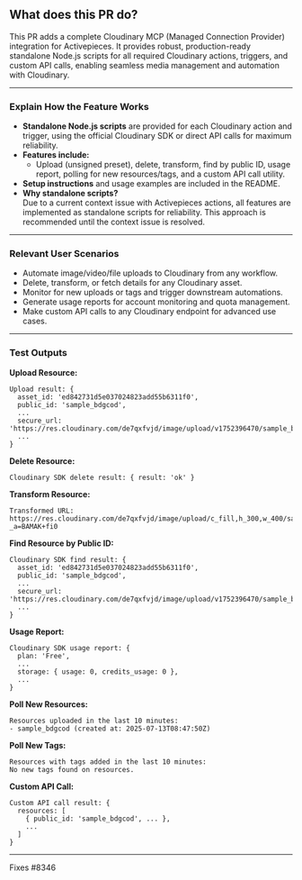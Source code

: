 ## What does this PR do?

This PR adds a complete Cloudinary MCP (Managed Connection Provider) integration for Activepieces. It provides robust, production-ready standalone Node.js scripts for all required Cloudinary actions, triggers, and custom API calls, enabling seamless media management and automation with Cloudinary.

---

### Explain How the Feature Works

- **Standalone Node.js scripts** are provided for each Cloudinary action and trigger, using the official Cloudinary SDK or direct API calls for maximum reliability.
- **Features include:**  
  - Upload (unsigned preset), delete, transform, find by public ID, usage report, polling for new resources/tags, and a custom API call utility.
- **Setup instructions** and usage examples are included in the README.
- **Why standalone scripts?**  
  Due to a current context issue with Activepieces actions, all features are implemented as standalone scripts for reliability. This approach is recommended until the context issue is resolved.

<!-- [Insert the video link here if you have a demo] -->

---

### Relevant User Scenarios

- Automate image/video/file uploads to Cloudinary from any workflow.
- Delete, transform, or fetch details for any Cloudinary asset.
- Monitor for new uploads or tags and trigger downstream automations.
- Generate usage reports for account monitoring and quota management.
- Make custom API calls to any Cloudinary endpoint for advanced use cases.

<!-- [Insert Pylon tickets or community posts here if possible] -->

---

### Test Outputs

**Upload Resource:**
```
Upload result: {
  asset_id: 'ed842731d5e037024823add55b6311f0',
  public_id: 'sample_bdgcod',
  ...
  secure_url: 'https://res.cloudinary.com/de7qxfvjd/image/upload/v1752396470/sample_bdgcod.png',
  ...
}
```

**Delete Resource:**
```
Cloudinary SDK delete result: { result: 'ok' }
```

**Transform Resource:**
```
Transformed URL: https://res.cloudinary.com/de7qxfvjd/image/upload/c_fill,h_300,w_400/sample_bdgcod?_a=BAMAK+fi0
```

**Find Resource by Public ID:**
```
Cloudinary SDK find result: {
  asset_id: 'ed842731d5e037024823add55b6311f0',
  public_id: 'sample_bdgcod',
  ...
  secure_url: 'https://res.cloudinary.com/de7qxfvjd/image/upload/v1752396470/sample_bdgcod.png',
  ...
}
```

**Usage Report:**
```
Cloudinary SDK usage report: {
  plan: 'Free',
  ...
  storage: { usage: 0, credits_usage: 0 },
  ...
}
```

**Poll New Resources:**
```
Resources uploaded in the last 10 minutes:
- sample_bdgcod (created at: 2025-07-13T08:47:50Z)
```

**Poll New Tags:**
```
Resources with tags added in the last 10 minutes:
No new tags found on resources.
```

**Custom API Call:**
```
Custom API call result: {
  resources: [
    { public_id: 'sample_bdgcod', ... },
    ...
  ]
}
```

---

Fixes #8346 